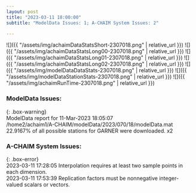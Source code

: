 ```yaml
---
layout: post
title: "2023-03-11 18:00:00"
subtitle: "ModelData Issues: 1; A-CHAIM System Issues: 2"

---
```


![]({{ "/assets/img/achaimDataStatsShort-2307018.png" | relative_url }})
![]({{ "/assets/img/achaimDataStatsLong00-2307018.png" | relative_url }})
![]({{ "/assets/img/achaimDataStatsLong01-2307018.png" | relative_url }})
![]({{ "/assets/img/achaimDataStatsLong02-2307018.png" | relative_url }})
![]({{ "/assets/img/modelDataDataStats-2307018.png" | relative_url }})
![]({{ "/assets/img/modelDataStationStats-2307018.png" | relative_url }})
![]({{ "/assets/img/achaimRunTime-2307018.png" | relative_url }})

### ModelData Issues:  
  
{: .box-warning}  
 ModelData report for 11-Mar-2023 18:05:07   
 /home2/achaim1/A-CHAIM/modelData/2023/070/18/modelData.mat   
 22.9167% of all possible stations for GARNER were downloaded. x2   
  
### A-CHAIM System Issues:  
  
{: .box-error}  
2023-03-11 17:28:05 Interpolation requires at least two sample points in each dimension.  
2023-03-11 17:53:39 Replication factors must be nonnegative integer-valued scalars or vectors.  
